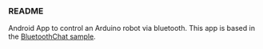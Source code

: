 ### README

Android App to control an Arduino robot via bluetooth.
This app is based in the [BluetoothChat sample](https://android.googlesource.com/platform/development/+/25b6aed7b2e01ce7bdc0dfa1a79eaf009ad178fe/samples/BluetoothChat/).